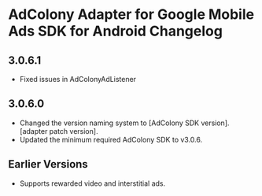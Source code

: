 # AdColony Adapter for Google Mobile Ads SDK for Android Changelog

## 3.0.6.1
- Fixed issues in AdColonyAdListener

## 3.0.6.0
- Changed the version naming system to
  [AdColony SDK version].[adapter patch version].
- Updated the minimum required AdColony SDK to v3.0.6.

## Earlier Versions
- Supports rewarded video and interstitial ads.
